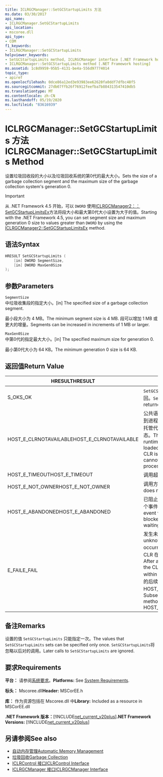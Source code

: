 ```yaml
---
title: ICLRGCManager::SetGCStartupLimits 方法
ms.date: 03/30/2017
api_name:
- ICLRGCManager.SetGCStartupLimits
api_location:
- mscoree.dll
api_type:
- COM
f1_keywords:
- ICLRGCManager::SetGCStartupLimits
helpviewer_keywords:
- SetGCStartupLimits method, ICLRGCManager interface [.NET Framework hosting]
- ICLRGCManager::SetGCStartupLimits method [.NET Framework hosting]
ms.assetid: 1c8d9959-95b5-4131-be4a-556d97774014
topic_type:
- apiref
ms.openlocfilehash: 0dce86a12ed3e93983ee62620fa0ddf7dfbc48f5
ms.sourcegitcommit: 27db07ffb26f76912feefba7b884313547410db5
ms.translationtype: MT
ms.contentlocale: zh-CN
ms.lasthandoff: 05/19/2020
ms.locfileid: "83616939"
---
```

# <a name="iclrgcmanagersetgcstartuplimits-method"></a><span data-ttu-id="36e5e-102">ICLRGCManager::SetGCStartupLimits 方法</span><span class="sxs-lookup"><span data-stu-id="36e5e-102">ICLRGCManager::SetGCStartupLimits Method</span></span>
<span data-ttu-id="36e5e-103">设置垃圾回收段的大小以及垃圾回收系统的第0代的最大大小。</span><span class="sxs-lookup"><span data-stu-id="36e5e-103">Sets the size of a garbage collection segment and the maximum size of the garbage collection system's generation 0.</span></span>  
  
> [!IMPORTANT]
> <span data-ttu-id="36e5e-104">从 .NET Framework 4.5 开始，可以 `DWORD` 使用[ICLRGCManager2：： SetGCStartupLimitsEx](iclrgcmanager2-setgcstartuplimitsex-method.md)方法将段大小和最大第0代大小设置为大于的值。</span><span class="sxs-lookup"><span data-stu-id="36e5e-104">Starting with the .NET Framework 4.5, you can set segment size and maximum generation 0 size to values greater than `DWORD` by using the [ICLRGCManager2::SetGCStartupLimitsEx](iclrgcmanager2-setgcstartuplimitsex-method.md) method.</span></span>  
  
## <a name="syntax"></a><span data-ttu-id="36e5e-105">语法</span><span class="sxs-lookup"><span data-stu-id="36e5e-105">Syntax</span></span>  
  
```cpp  
HRESULT SetGCStartupLimits (  
    [in] DWORD SegmentSize,
    [in] DWORD MaxGen0Size  
);  
```  
  
## <a name="parameters"></a><span data-ttu-id="36e5e-106">参数</span><span class="sxs-lookup"><span data-stu-id="36e5e-106">Parameters</span></span>  
 `SegmentSize`  
 <span data-ttu-id="36e5e-107">中垃圾收集段的指定大小。</span><span class="sxs-lookup"><span data-stu-id="36e5e-107">[in] The specified size of a garbage collection segment.</span></span>  
  
 <span data-ttu-id="36e5e-108">最小段大小为 4 MB。</span><span class="sxs-lookup"><span data-stu-id="36e5e-108">The minimum segment size is 4 MB.</span></span> <span data-ttu-id="36e5e-109">段可以增加 1 MB 或更大的增量。</span><span class="sxs-lookup"><span data-stu-id="36e5e-109">Segments can be increased in increments of 1 MB or larger.</span></span>  
  
 `MaxGen0Size`  
 <span data-ttu-id="36e5e-110">中第0代的指定最大大小。</span><span class="sxs-lookup"><span data-stu-id="36e5e-110">[in] The specified maximum size for generation 0.</span></span>  
  
 <span data-ttu-id="36e5e-111">最小第0代大小为 64 KB。</span><span class="sxs-lookup"><span data-stu-id="36e5e-111">The minimum generation 0 size is 64 KB.</span></span>  
  
## <a name="return-value"></a><span data-ttu-id="36e5e-112">返回值</span><span class="sxs-lookup"><span data-stu-id="36e5e-112">Return Value</span></span>  
  
|<span data-ttu-id="36e5e-113">HRESULT</span><span class="sxs-lookup"><span data-stu-id="36e5e-113">HRESULT</span></span>|<span data-ttu-id="36e5e-114">说明</span><span class="sxs-lookup"><span data-stu-id="36e5e-114">Description</span></span>|  
|-------------|-----------------|  
|<span data-ttu-id="36e5e-115">S_OK</span><span class="sxs-lookup"><span data-stu-id="36e5e-115">S_OK</span></span>|<span data-ttu-id="36e5e-116">`SetGCStartupLimits`已成功返回。</span><span class="sxs-lookup"><span data-stu-id="36e5e-116">`SetGCStartupLimits` returned successfully.</span></span>|  
|<span data-ttu-id="36e5e-117">HOST_E_CLRNOTAVAILABLE</span><span class="sxs-lookup"><span data-stu-id="36e5e-117">HOST_E_CLRNOTAVAILABLE</span></span>|<span data-ttu-id="36e5e-118">公共语言运行时（CLR）未加载到进程中，或 CLR 处于无法运行托管代码或成功处理调用的状态。</span><span class="sxs-lookup"><span data-stu-id="36e5e-118">The common language runtime (CLR) has not been loaded into a process, or the CLR is in a state in which it cannot run managed code or process the call successfully.</span></span>|  
|<span data-ttu-id="36e5e-119">HOST_E_TIMEOUT</span><span class="sxs-lookup"><span data-stu-id="36e5e-119">HOST_E_TIMEOUT</span></span>|<span data-ttu-id="36e5e-120">调用超时。</span><span class="sxs-lookup"><span data-stu-id="36e5e-120">The call timed out.</span></span>|  
|<span data-ttu-id="36e5e-121">HOST_E_NOT_OWNER</span><span class="sxs-lookup"><span data-stu-id="36e5e-121">HOST_E_NOT_OWNER</span></span>|<span data-ttu-id="36e5e-122">调用方不拥有该锁。</span><span class="sxs-lookup"><span data-stu-id="36e5e-122">The caller does not own the lock.</span></span>|  
|<span data-ttu-id="36e5e-123">HOST_E_ABANDONED</span><span class="sxs-lookup"><span data-stu-id="36e5e-123">HOST_E_ABANDONED</span></span>|<span data-ttu-id="36e5e-124">已阻止的线程或纤程正在等待某个事件时，该事件被取消。</span><span class="sxs-lookup"><span data-stu-id="36e5e-124">An event was canceled while a blocked thread or fiber was waiting on it.</span></span>|  
|<span data-ttu-id="36e5e-125">E_FAIL</span><span class="sxs-lookup"><span data-stu-id="36e5e-125">E_FAIL</span></span>|<span data-ttu-id="36e5e-126">发生未知的灾难性故障。</span><span class="sxs-lookup"><span data-stu-id="36e5e-126">An unknown catastrophic failure occurred.</span></span> <span data-ttu-id="36e5e-127">方法返回 E_FAIL 后，CLR 在该进程内将不再可用。</span><span class="sxs-lookup"><span data-stu-id="36e5e-127">After a method returns E_FAIL, the CLR is no longer usable within the process.</span></span> <span data-ttu-id="36e5e-128">对宿主方法的后续调用会返回 HOST_E_CLRNOTAVAILABLE。</span><span class="sxs-lookup"><span data-stu-id="36e5e-128">Subsequent calls to hosting methods return HOST_E_CLRNOTAVAILABLE.</span></span>|  
  
## <a name="remarks"></a><span data-ttu-id="36e5e-129">备注</span><span class="sxs-lookup"><span data-stu-id="36e5e-129">Remarks</span></span>  
 <span data-ttu-id="36e5e-130">设置的值 `SetGCStartupLimits` 只能指定一次。</span><span class="sxs-lookup"><span data-stu-id="36e5e-130">The values that `SetGCStartupLimits` sets can be specified only once.</span></span> <span data-ttu-id="36e5e-131">`SetGCStartupLimits`将忽略以后对的调用。</span><span class="sxs-lookup"><span data-stu-id="36e5e-131">Later calls to `SetGCStartupLimits` are ignored.</span></span>  
  
## <a name="requirements"></a><span data-ttu-id="36e5e-132">要求</span><span class="sxs-lookup"><span data-stu-id="36e5e-132">Requirements</span></span>  
 <span data-ttu-id="36e5e-133">**平台：** 请参阅[系统要求](../../get-started/system-requirements.md)。</span><span class="sxs-lookup"><span data-stu-id="36e5e-133">**Platforms:** See [System Requirements](../../get-started/system-requirements.md).</span></span>  
  
 <span data-ttu-id="36e5e-134">**标头：** Mscoree.dll</span><span class="sxs-lookup"><span data-stu-id="36e5e-134">**Header:** MSCorEE.h</span></span>  
  
 <span data-ttu-id="36e5e-135">**库：** 作为资源包括在 Mscoree.dll 中</span><span class="sxs-lookup"><span data-stu-id="36e5e-135">**Library:** Included as a resource in MSCorEE.dll</span></span>  
  
 <span data-ttu-id="36e5e-136">**.NET Framework 版本：**[!INCLUDE[net_current_v20plus](../../../../includes/net-current-v20plus-md.md)]</span><span class="sxs-lookup"><span data-stu-id="36e5e-136">**.NET Framework Versions:** [!INCLUDE[net_current_v20plus](../../../../includes/net-current-v20plus-md.md)]</span></span>  
  
## <a name="see-also"></a><span data-ttu-id="36e5e-137">另请参阅</span><span class="sxs-lookup"><span data-stu-id="36e5e-137">See also</span></span>

- [<span data-ttu-id="36e5e-138">自动内存管理</span><span class="sxs-lookup"><span data-stu-id="36e5e-138">Automatic Memory Management</span></span>](../../../standard/automatic-memory-management.md)
- [<span data-ttu-id="36e5e-139">垃圾回收</span><span class="sxs-lookup"><span data-stu-id="36e5e-139">Garbage Collection</span></span>](../../../standard/garbage-collection/index.md)
- [<span data-ttu-id="36e5e-140">ICLRControl 接口</span><span class="sxs-lookup"><span data-stu-id="36e5e-140">ICLRControl Interface</span></span>](iclrcontrol-interface.md)
- [<span data-ttu-id="36e5e-141">ICLRGCManager 接口</span><span class="sxs-lookup"><span data-stu-id="36e5e-141">ICLRGCManager Interface</span></span>](iclrgcmanager-interface.md)
